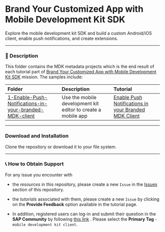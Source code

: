 # Brand Your Customized App with Mobile Development Kit SDK

Explore the mobile development kit SDK and build a custom Android/iOS client, enable push notifications, and create extensions.

---

### 📌 Description

This folder contains the MDK metadata projects which is the end result of each tutorial part of [Brand Your Customized App with Mobile Development Kit SDK](https://developers.sap.com/mission.mobile-dev-kit-brand.html) mission.
The samples include:

| Folder                                                                                                                                                                        | Description                                                  | Tutorial                                                                                                                              |
| :---------------------------------------------------------------------------------------------------------------------------------------------------------------------------- | :----------------------------------------------------------- | :------------------------------------------------------------------------------------------------------------------------------------ |
| [1-Enable-Push-Notifications-in-your-branded-MDK-client](/5-Brand-Your-Customized-App-with-Mobile-Development-Kit-SDK/1-Enable-Push-Notifications-in-your-branded-MDK-client) | Use the mobile development kit editor to create a mobile app | [Enable Push Notifications in your Branded MDK Client](https://developers.sap.com/tutorials/cp-mobile-dev-kit-push-customclient.html) |

---

### Download and Installation

Clone the repository or download it to your file system.

---

### 📞 How to Obtain Support

For any issue you encounter with

- the _resources_ in this repository, please create a new `Issue` in the [Issues](https://github.com/SAP/cloud-mdk-tutorial-samples/issues) section of this repository.
- the _tutorials_ associated with them, please create a new `Issue` by clicking on the **Provide Feedback** option available in the tutorial page.

- In addition, registered users can log-in and submit their question in the **SAP Community** by following [this link](https://answers.sap.com/questions/ask.html) .
  Please select the **Primary Tag** - `mobile development kit client`.
